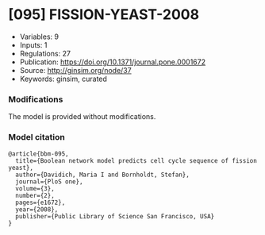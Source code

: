 # \[095\] FISSION-YEAST-2008

 - Variables: 9
 - Inputs: 1
 - Regulations: 27
 - Publication: https://doi.org/10.1371/journal.pone.0001672
 - Source: http://ginsim.org/node/37
 - Keywords: ginsim, curated


### Modifications

The model is provided without modifications.

### Model citation

```
@article{bbm-095,
  title={Boolean network model predicts cell cycle sequence of fission yeast},
  author={Davidich, Maria I and Bornholdt, Stefan},
  journal={PloS one},
  volume={3},
  number={2},
  pages={e1672},
  year={2008},
  publisher={Public Library of Science San Francisco, USA}
}

```

